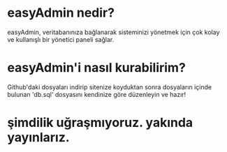 # easyAdmin nedir?
easyAdmin, veritabanınıza bağlanarak sisteminizi yönetmek için çok kolay ve kullanışlı bir yönetici paneli sağlar.
# easyAdmin'i nasıl kurabilirim?
Github'daki dosyaları indirip sitenize koyduktan sonra dosyaların içinde bulunan 'db.sql' dosyasını kendinize göre düzenleyin ve hazır!

# şimdilik uğraşmıyoruz. yakında yayınlarız.

